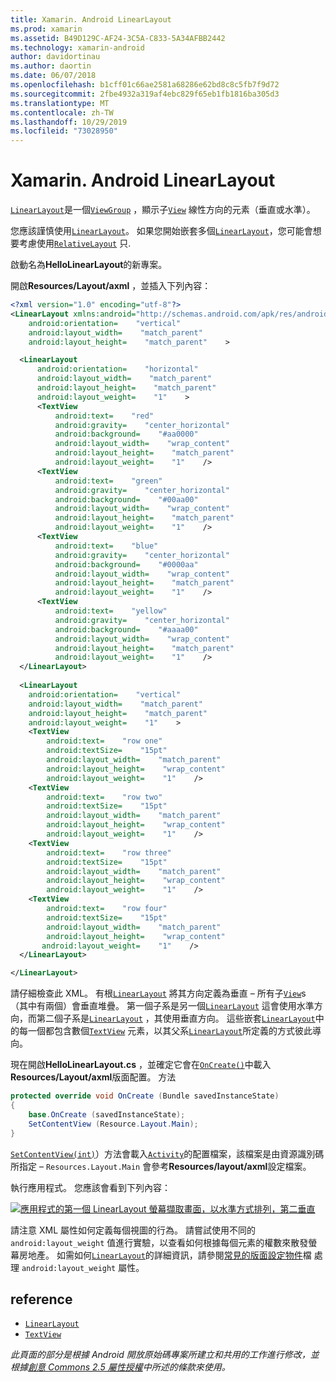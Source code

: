 ```yaml
---
title: Xamarin. Android LinearLayout
ms.prod: xamarin
ms.assetid: B49D129C-AF24-3C5A-C833-5A34AFBB2442
ms.technology: xamarin-android
author: davidortinau
ms.author: daortin
ms.date: 06/07/2018
ms.openlocfilehash: b1cff01c66ae2581a68286e62bd8c8c5fb7f9d72
ms.sourcegitcommit: 2fbe4932a319af4ebc829f65eb1fb1816ba305d3
ms.translationtype: MT
ms.contentlocale: zh-TW
ms.lasthandoff: 10/29/2019
ms.locfileid: "73028950"
---
```

# <a name="xamarinandroid-linearlayout"></a>Xamarin. Android LinearLayout

[`LinearLayout`](xref:Android.Widget.LinearLayout)是一個[`ViewGroup`](xref:Android.Views.ViewGroup)
，顯示子[`View`](xref:Android.Views.View)
線性方向的元素（垂直或水準）。

您應該謹慎使用[`LinearLayout`](xref:Android.Widget.LinearLayout)。
如果您開始嵌套多個[`LinearLayout`](xref:Android.Widget.LinearLayout)，您可能會想要考慮使用[`RelativeLayout`](xref:Android.Widget.RelativeLayout)
只.

啟動名為**HelloLinearLayout**的新專案。

開啟**Resources/Layout/axml** ，並插入下列內容：

```xml
<?xml version="1.0" encoding="utf-8"?>
<LinearLayout xmlns:android="http://schemas.android.com/apk/res/android"
    android:orientation=    "vertical"
    android:layout_width=    "match_parent"
    android:layout_height=    "match_parent"    >

  <LinearLayout
      android:orientation=    "horizontal"
      android:layout_width=    "match_parent"
      android:layout_height=    "match_parent"
      android:layout_weight=    "1"    >
      <TextView
          android:text=    "red"
          android:gravity=    "center_horizontal"
          android:background=    "#aa0000"
          android:layout_width=    "wrap_content"
          android:layout_height=    "match_parent"
          android:layout_weight=    "1"    />
      <TextView
          android:text=    "green"
          android:gravity=    "center_horizontal"
          android:background=    "#00aa00"
          android:layout_width=    "wrap_content"
          android:layout_height=    "match_parent"
          android:layout_weight=    "1"    />
      <TextView
          android:text=    "blue"
          android:gravity=    "center_horizontal"
          android:background=    "#0000aa"
          android:layout_width=    "wrap_content"
          android:layout_height=    "match_parent"
          android:layout_weight=    "1"    />
      <TextView
          android:text=    "yellow"
          android:gravity=    "center_horizontal"
          android:background=    "#aaaa00"
          android:layout_width=    "wrap_content"
          android:layout_height=    "match_parent"
          android:layout_weight=    "1"    />
  </LinearLayout>
        
  <LinearLayout
    android:orientation=    "vertical"
    android:layout_width=    "match_parent"
    android:layout_height=    "match_parent"
    android:layout_weight=    "1"    >
    <TextView
        android:text=    "row one"
        android:textSize=    "15pt"
        android:layout_width=    "match_parent"
        android:layout_height=    "wrap_content"
        android:layout_weight=    "1"    />
    <TextView
        android:text=    "row two"
        android:textSize=    "15pt"
        android:layout_width=    "match_parent"
        android:layout_height=    "wrap_content"
        android:layout_weight=    "1"    />
    <TextView
        android:text=    "row three"
        android:textSize=    "15pt"
        android:layout_width=    "match_parent"
        android:layout_height=    "wrap_content"
        android:layout_weight=    "1"    />
    <TextView
        android:text=    "row four"
        android:textSize=    "15pt"
        android:layout_width=    "match_parent"
        android:layout_height=    "wrap_content"
       android:layout_weight=    "1"    />
  </LinearLayout>

</LinearLayout>
```

請仔細檢查此 XML。 有根[`LinearLayout`](xref:Android.Widget.LinearLayout)
將其方向定義為垂直 &ndash; 所有子[`View`](xref:Android.Views.View)s （其中有兩個）會垂直堆疊。 第一個子系是另一個[`LinearLayout`](xref:Android.Widget.LinearLayout)
這會使用水準方向，而第二個子系是[`LinearLayout`](xref:Android.Widget.LinearLayout)
，其使用垂直方向。 這些嵌套[`LinearLayout`](xref:Android.Widget.LinearLayout)中的每一個都包含數個[`TextView`](xref:Android.Widget.TextView)
元素，以其父系[`LinearLayout`](xref:Android.Widget.LinearLayout)所定義的方式彼此導向。

現在開啟**HelloLinearLayout.cs** ，並確定它會在[`OnCreate()`](xref:Android.App.Activity.OnCreate*)中載入**Resources/Layout/axml**版面配置。
方法

```csharp
protected override void OnCreate (Bundle savedInstanceState)
{
    base.OnCreate (savedInstanceState);
    SetContentView (Resource.Layout.Main);
}
```

[`SetContentView(int)`](xref:Android.App.Activity.SetContentView*)）方法會載入[`Activity`](xref:Android.App.Activity)的配置檔案，該檔案是由資源識別碼所指定 &ndash; `Resources.Layout.Main` 會參考**Resources/layout/axml**設定檔案。

執行應用程式。 您應該會看到下列內容：

[![應用程式的第一個 LinearLayout 螢幕擷取畫面，以水準方式排列，第二垂直](linear-layout-images/helloviews1.png)](linear-layout-images/helloviews1.png#lightbox)

請注意 XML 屬性如何定義每個視圖的行為。 請嘗試使用不同的 `android:layout_weight` 值進行實驗，以查看如何根據每個元素的權數來散發螢幕房地產。 如需如何[`LinearLayout`](xref:Android.Widget.LinearLayout)的詳細資訊，請參閱[常見的版面設定物件](https://developer.android.com/guide/topics/ui/declaring-layout.html)檔
處理 `android:layout_weight` 屬性。

## <a name="references"></a>reference

- [`LinearLayout`](xref:Android.Widget.LinearLayout)
- [`TextView`](xref:Android.Widget.TextView)

_此頁面的部分是根據 Android 開放原始碼專案所建立和共用的工作進行修改，並根據[創意 Commons 2.5 屬性授權](https://creativecommons.org/licenses/by/2.5/)中所述的條款來使用。_
